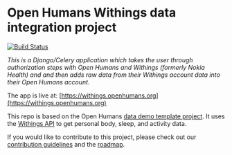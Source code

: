 # Open Humans Withings data integration project

[![Build Status](https://travis-ci.org/OpenHumans/oh-nokiahealth-integration.svg?branch=master)](https://travis-ci.org/OpenHumans/oh-nokiahealth-integration)

*This is a Django/Celery application which takes the user through authorization steps with Open Humans and Withings (formerly Nokia Health) and and then adds raw data from their Withings account data into their Open Humans account.*

The app is live at: [https://withings.openhumans.org](https://withings.openhumans.org)

This repo is based on the Open Humans [data demo template project](https://github.com/OpenHumans/oh-data-demo-template). It uses the [Withings API](http://developer.withings.com/oauth2) to get personal body, sleep, and activity data.

If you would like to contribute to this project, please check out our [contribution guidelines](CONTRIBUTING.md) and the [roadmap](ROADMAP.md).

